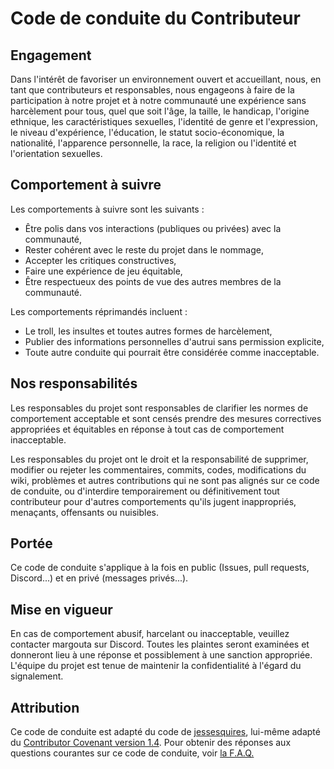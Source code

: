 # Code de conduite du Contributeur

## Engagement
Dans l'intérêt de favoriser un environnement ouvert et accueillant, nous, en tant que contributeurs et responsables, nous engageons à faire de la participation à notre projet et à notre communauté une expérience sans harcèlement pour tous, quel que soit l'âge, la taille, le handicap, l'origine ethnique, les caractéristiques sexuelles, l'identité de genre et l'expression, le niveau d'expérience, l'éducation, le statut socio-économique, la nationalité, l'apparence personnelle, la race, la religion ou l'identité et l'orientation sexuelles.

## Comportement à suivre
Les comportements à suivre sont les suivants :
- Être polis dans vos interactions (publiques ou privées) avec la communauté,
- Rester cohérent avec le reste du projet dans le nommage,
- Accepter les critiques constructives,
- Faire une expérience de jeu équitable,
- Être respectueux des points de vue des autres membres de la communauté.

Les comportements réprimandés incluent :
- Le troll, les insultes et toutes autres formes de harcèlement,
- Publier des informations personnelles d'autrui sans permission explicite,
- Toute autre conduite qui pourrait être considérée comme inacceptable.

## Nos responsabilités
Les responsables du projet sont responsables de clarifier les normes de comportement acceptable et sont censés prendre des mesures correctives appropriées et équitables en réponse à tout cas de comportement inacceptable.

Les responsables du projet ont le droit et la responsabilité de supprimer, modifier ou rejeter les commentaires, commits, codes, modifications du wiki, problèmes et autres contributions qui ne sont pas alignés sur ce code de conduite, ou d'interdire temporairement ou définitivement tout contributeur pour d'autres comportements qu'ils jugent inappropriés, menaçants, offensants ou nuisibles.

## Portée
Ce code de conduite s'applique à la fois en public (Issues, pull requests, Discord...) et en privé (messages privés...).

## Mise en vigueur
En cas de comportement abusif, harcelant ou inacceptable, veuillez contacter margouta sur Discord. Toutes les plaintes seront examinées et donneront lieu à une réponse et possiblement à une sanction appropriée. L'équipe du projet est tenue de maintenir la confidentialité à l'égard du signalement.

## Attribution
Ce code de conduite est adapté du code de [jessesquires](https://github.com/jessesquires/.github/blob/main/CODE_OF_CONDUCT.md), lui-même adapté du [Contributor Covenant version 1.4](https://www.contributor-covenant.org/version/1/4/code-of-conduct.html). Pour obtenir des réponses aux questions courantes sur ce code de conduite, voir [la F.A.Q.](https://www.contributor-covenant.org/faq)
